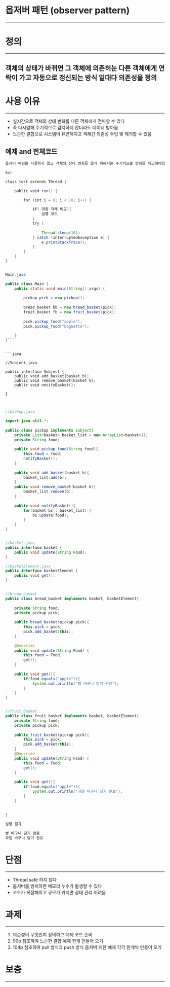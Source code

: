 

# 옵저버 패턴 (observer pattern)
------------------------------------------------------------------------


# 정의 
-------------------------------------------------------------------------
## 객체의 상태가 바뀌면 그 객체에 의존허눈 다른 객체에게 연락이 가고 자동으로 갱신되는 방식 일대다 의존성을 정의



# 사용 이유

--------------------------------------------------------

* 실시간으로 객체의 상태 변화를 다른 객체에게 전파할 수 있다
* 즉 다시말해 주기적으로 감지하지 않더라도 데이터 받아옴
* 느슨한 결합으로 시스템이 유연해지고 객체간 의존성 주입 및 제거할 수 있음


## 예제 and 전체코드


```java
옵저버 패턴을 사용하지 않고 객체의 상태 변화를 알기 위해서는 주기적으로 변화를 체크해야함

ex)

class test extends Thread {

    public void run() {

        for (int i = 0; i < 10; i++) {

            if( 대충 객체 비교){
	            실행 코드
            }
            try {
            
                Thread.sleep(10);          
            } catch (InterruptedException e) {
                e.printStackTrace();
            }
        }
    }
}


```

```java

Main.java

public class Main {  
    public static void main(String[] args) {  
  
        pickup pick = new pickup();  
  
        bread_basket bb = new bread_basket(pick);  
        fruit_basket fb = new fruit_basket(pick);  
  
        pick.pickup_food("apple");  
        pick.pickup_food("baguette");  
  
    }  
}```
``` 

```

```java

//Subject.java

public interface Subject {  
    public void add_basket(basket b);  
    public void remove_basket(basket b);  
    public void notifyBasket();  
  
}


```

```java

//pickup.java

import java.util.*;  
  
public class pickup implements Subject{  
    private List<basket> basket_list = new ArrayList<basket>();  
    private String food;  
  
    public void pickup_food(String food){  
        this.food = food;  
        notifyBasket();  
    }  
  
    public void add_basket(basket b){  
        basket_list.add(b);  
    }  
    public void remove_basket(basket b){  
        basket_list.remove(b);  
    }  
  
    public void notifyBasket(){  
        for(basket bs : basket_list) {  
            bs.update(food);  
        }  
    }   
}

```

```java

//basket.java
public interface basket {  
    public void update(String Food);  
}


```

```java
//basketElement.java
public interface basketElement {  
    public void get();  
}

```

```java

//bread_basket
public class bread_basket implements basket, basketElement{  
  
    private String food;  
    private pickup pick;  
  
    public bread_basket(pickup pick){  
        this.pick = pick;  
        pick.add_basket(this);  
    }  
  
    @Override  
    public void update(String Food) {  
        this.food = Food;  
        get();  
    }  
  
    public void get(){  
        if(food.equals("apple")){  
            System.out.println("빵 바구니 담기 완료");  
        }  
    }  
}


```

```java

//fruit_basket
public class fruit_basket implements basket, basketElement{  
    private String food;  
    private pickup pick;  
  
    public fruit_basket(pickup pick){  
        this.pick = pick;  
        pick.add_basket(this);  
    }  
    @Override  
    public void update(String Food) {  
        this.food = Food;  
        get();  
    }  
  
    public void get(){  
        if(food.equals("apple")){  
            System.out.println("과일 바구니 담기 완료");  
        }  
    }  
  
  
}
```

```java 
실행 결과

빵 바구니 담기 완료
과일 바구니 담기 완료

```

# 단점
---------------------------------------------------------------
+ Thread safe 하지 않다
+ 옵저버를 방치하면 메모리 누수가 발생할 수 있다
+ 코드가 복잡해지고 규모가 커지면 상태 관리 어려움


# 과제
--------------------------------------------------------------------
1. 의존성이 무엇인지 정의하고 예제 코드 준비
2. 90p 참조하여 느슨한 결합 예제 한개 만들어 오기
3. 104p 참조하여 pull 방식과 push 방식 옵저버 패턴 예제 각각 한개씩 만들어 오기



# 보충
--------------------------------------------------------------

